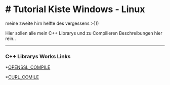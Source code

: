 <h1># Tutorial Kiste Windows  - Linux</h1>


meine zweite hirn helfte des vergessens :-)))

Hier sollen alle mein C++ Librarys und zu Compilieren Beschreibungen hier rein..

<hr>

<h3>C++ Librarys Works Links</h3>

*[OPENSSL_COMPILE](https://github.com/thunderbird2013/readme_tutorials/blob/main/openssl_compile.md)

*[CURL_COMILE]()
